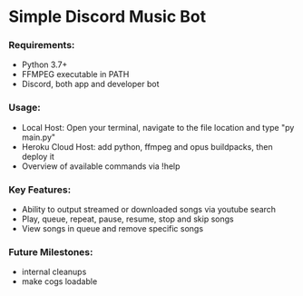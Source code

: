# Simple Discord Music Bot

### Requirements:
* Python 3.7+
* FFMPEG executable in PATH
* Discord, both app and developer bot

### Usage:
* Local Host: Open your terminal, navigate to the file location and type "py main.py"
* Heroku Cloud Host: add python, ffmpeg and opus buildpacks, then deploy it
* Overview of available commands via !help

### Key Features:
* Ability to output streamed or downloaded songs via youtube search
* Play, queue, repeat, pause, resume, stop and skip songs
* View songs in queue and remove specific songs

### Future Milestones:
* internal cleanups
* make cogs loadable
